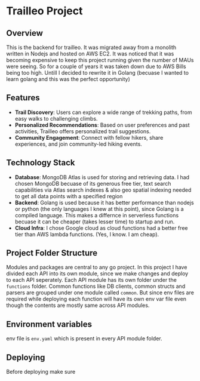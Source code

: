 # Trailleo Project

## Overview

This is the backend for trailleo. It was migrated away from a monolith written in Nodejs and hosted on AWS EC2. It was noticed that it was becoming expensive to keep this project running given the number of MAUs were seeing. So for a couple of years it was taken down due to AWS Bills being too high. Untill I decided to rewrite it in Golang (becuase I wanted to learn golang and this was the perfect opportunity)

## Features

- **Trail Discovery**: Users can explore a wide range of trekking paths, from easy walks to challenging climbs.
- **Personalized Recommendations**: Based on user preferences and past activities, Trailleo offers personalized trail suggestions.
- **Community Engagement**: Connect with fellow hikers, share experiences, and join community-led hiking events.

## Technology Stack

- **Database**: MongoDB Atlas is used for storing and retrieving data. I had chosen MongoDB becuase of its generous free tier, text search capabilities via Atlas search indexes & also geo spatial indexing needed to get all data points with a specified region
- **Backend**: Golang is used because it has better performance than nodejs or python (the only languages I knew at this point), since Golang is a compiled language. This makes a differnce in serverless functions becuase it can be cheaper (takes lesser time) to startup and run.
- **Cloud Infra**: I chose Google cloud as cloud functions had a better free tier than AWS lambda functions. (Yes, I know. I am cheap).

## Project Folder Structure

Modules and packages are central to any go project. In this project I have divided each API into its own module, since we make changes and deploy to each API seperately. Each API module has its own folder under the `functions` folder. Common functions like DB clients, common structs and parsers are grouped under one module called `common`. But since env files are required while deploying each function will have its own env var file even though the contents are mostly same across API modules.

## Environment variables

env file is `env.yaml` which is present in every API module folder.

## Deploying

Before deploying make sure
